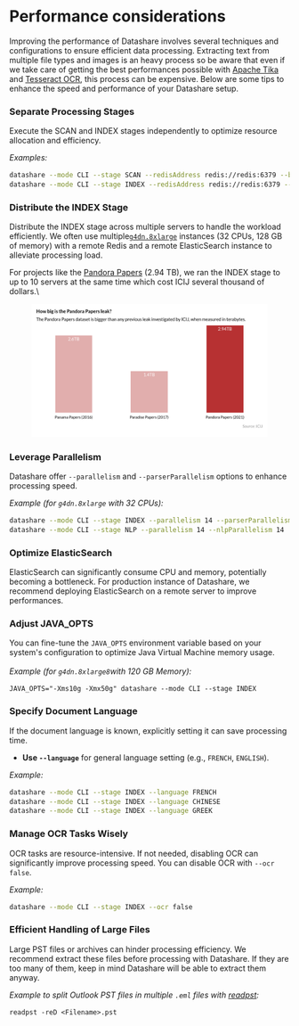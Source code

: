 # Performance considerations

Improving the performance of Datashare involves several techniques and configurations to ensure efficient data processing. Extracting text from multiple file types and images is an heavy process so be aware that even if we take care of getting the best performances possible with [Apache Tika](https://tika.apache.org/) and [Tesseract OCR](https://tesseract-ocr.github.io/), this process can be expensive. Below are some tips to enhance the speed and performance of your Datashare setup.

### **Separate Processing Stages**

Execute the SCAN and INDEX stages independently to optimize resource allocation and efficiency.

_Examples:_

```bash
datashare --mode CLI --stage SCAN --redisAddress redis://redis:6379 --busType REDIS
datashare --mode CLI --stage INDEX --redisAddress redis://redis:6379 --busType REDIS
```

### **Distribute the INDEX Stage**

Distribute the INDEX stage across multiple servers to handle the workload efficiently. We often use multiple[`g4dn.8xlarge`](https://instances.vantage.sh/aws/ec2/g4dn.8xlarge) instances (32 CPUs, 128 GB of memory) with a remote Redis and a remote ElasticSearch instance to alleviate processing load.

For projects like the [Pandora Papers](https://www.icij.org/investigations/pandora-papers/) (2.94 TB), we ran the INDEX stage to up to 10 servers at the same time which cost ICIJ several thousand of dollars.\


<figure><img src="../.gitbook/assets/How big is the Pandora Papers leak (Twitter)(2).jpg" alt=""><figcaption></figcaption></figure>

### **Leverage Parallelism**

Datashare offer `--parallelism` and `--parserParallelism` options to enhance processing speed.

_Example (for `g4dn.8xlarge` with 32 CPUs):_

```bash
datashare --mode CLI --stage INDEX --parallelism 14 --parserParallelism 14
datashare --mode CLI --stage NLP --parallelism 14 --nlpParallelism 14
```

### **Optimize ElasticSearch**

ElasticSearch can significantly consume CPU and memory, potentially becoming a bottleneck. For production instance of Datashare, we recommend deploying ElasticSearch on a remote server to improve performances.

### **Adjust JAVA\_OPTS**

You can fine-tune the `JAVA_OPTS` environment variable based on your system's configuration to optimize Java Virtual Machine memory usage.\
\
_Example (for `g4dn.8xlarge8`with 120 GB Memory):_

```shell
JAVA_OPTS="-Xms10g -Xmx50g" datashare --mode CLI --stage INDEX
```

### **Specify Document Language**

If the document language is known, explicitly setting it can save processing time.

* **Use `--language`** for general language setting (e.g., `FRENCH`, `ENGLISH`).

_Example:_

```bash
datashare --mode CLI --stage INDEX --language FRENCH
datashare --mode CLI --stage INDEX --language CHINESE
datashare --mode CLI --stage INDEX --language GREEK
```

### **Manage OCR Tasks Wisely**

OCR tasks are resource-intensive. If not needed, disabling OCR can significantly improve processing speed. You can disable OCR with `--ocr false`.

_Example:_

```bash
datashare --mode CLI --stage INDEX --ocr false
```

### **Efficient Handling of Large Files**

Large PST files or archives can hinder processing efficiency. We recommend extract these files before processing with Datashare. If they are too many of them, keep in mind Datashare will be able to extract them anyway.

_Example to split Outlook PST files in multiple `.eml` files with_ [_readpst_](https://linux.die.net/man/1/readpst)_:_

```shell
readpst -reD <Filename>.pst
```

